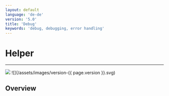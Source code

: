 ```yaml
---
layout: default
language: 'de-de'
version: '5.0'
title: 'Debug'
keywords: 'debug, debugging, error handling'
---
```


# Helper
- - -
![](/assets/images/document-status-under-review-red.svg) ![](/assets/images/version-{{ page.version }}.svg)

## Overview
